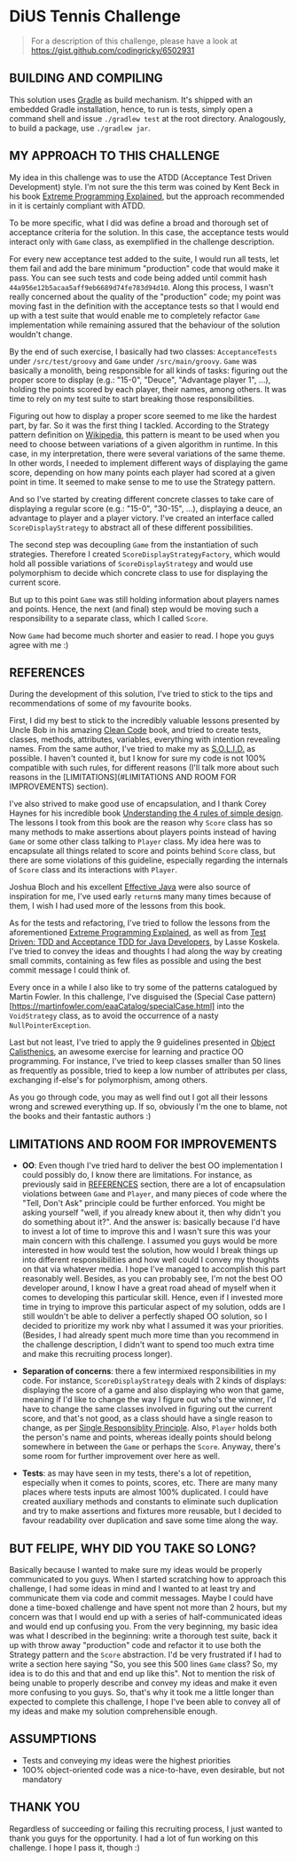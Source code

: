 # DiUS Tennis Challenge

> For a description of this challenge, please have a look at https://gist.github.com/codingricky/6502931

## BUILDING AND COMPILING

This solution uses [Gradle](https://gradle.org/) as build mechanism. It's shipped with an embedded Gradle installation, hence, to run is tests, simply open a command shell and
  issue `./gradlew test` at the root directory. Analogously, to build a package, use `./gradlew jar`.

## MY APPROACH TO THIS CHALLENGE

My idea in this challenge was to use the ATDD (Acceptance Test Driven Development) style. I'm not sure the this term was coined by Kent Beck in his
  book [Extreme Programming Explained](https://www.amazon.com/Extreme-Programming-Explained-Embrace-Change/dp/0321278658), but the approach recommended in it
  is certainly compliant with ATDD.

To be more specific, what I did was define a broad and thorough set of acceptance criteria for the solution. In this case, the acceptance tests would interact only
  with `Game` class, as exemplified in the challenge description.

For every new acceptance test added to the suite, I would run all tests, let them fail and add the bare minimum "production" code that would make it pass. You can
  see such tests and code being added until commit hash `44a956e12b5acaa5aff9eb6689d74fe783d94d10`. Along this process, I wasn't really concerned about the
  quality of the "production" code; my point was moving fast in the definition with the acceptance tests so that I would end up with a test suite that would
  enable me to completely refactor `Game` implementation while remaining assured that the behaviour of the solution wouldn't change.

By the end of such exercise, I basically had two classes: `AcceptanceTests` under `/src/test/groovy` and `Game` under `/src/main/groovy`. `Game` was basically a
  monolith, being responsible for all kinds of tasks: figuring out the proper score to display (e.g.: "15-0", "Deuce", "Advantage player 1", ...), holding the points
  scored by each player, their names, among others. It was time to rely on my test suite to start breaking those responsibilities.

Figuring out how to display a proper score seemed to me like the hardest part, by far. So it was the first thing I tackled. According to the Strategy pattern definition
  on [Wikipedia](https://en.wikipedia.org/wiki/Strategy_pattern), this pattern is meant to be used when you need to choose between variations of a given algorithm in runtime.
  In this case, in my interpretation, there were several variations of the same theme. In other words, I needed to implement different ways of displaying the game score,
  depending on how many points each player had scored at a given point in time. It seemed to make sense to me to use the Strategy pattern.

And so I've started by creating different concrete classes to take care of displaying a regular score (e.g.: "15-0", "30-15", ...), displaying a deuce, an advantage to player
  and a player victory. I've created an interface called `ScoreDisplayStrategy` to abstract all of these different possibilities.

The second step was decoupling `Game` from the instantiation of such strategies. Therefore I created `ScoreDisplayStrategyFactory`, which would hold all possible variations of
  `ScoreDisplayStrategy` and would use polymorphism to decide which concrete class to use for displaying the current score.

But up to this point `Game` was still holding information about players names and points. Hence, the next (and final) step would be moving such a responsibility to a separate
  class, which I called `Score`.

Now `Game` had become much shorter and easier to read. I hope you guys agree with me :)

## REFERENCES

During the development of this solution, I've tried to stick to the tips and recommendations of some of my favourite books.

First, I did my best to stick to the incredibly valuable lessons presented by Uncle Bob in his amazing [Clean Code](https://www.amazon.com/Clean-Code-Handbook-Software-Craftsmanship/dp/0132350882/ref=sr_1_1?s=books&ie=UTF8&qid=1486086388&sr=1-1&keywords=clean+code)
 book, and tried to create tests, classes, methods, attributes, variables, everything with intention revealing names. From the same author, I've tried to make my as [S.O.L.I.D.](http://butunclebob.com/ArticleS.UncleBob.PrinciplesOfOod)
 as possible. I haven't counted it, but I know for sure my code is not 100% compatible with such rules, for different reasons (I'll talk more about such reasons in the [LIMITATIONS](#LIMITATIONS AND ROOM FOR IMPROVEMENTS) section).

I've also strived to make good use of encapsulation, and I thank Corey Haynes for his incredible book [Understanding the 4 rules of simple design](https://leanpub.com/4rulesofsimpledesign).
  The lessons I took from this book are the reason why `Score` class has so many methods to make assertions about players points instead of having `Game` or some other class talking to `Player` class.
  My idea here was to encapsulate all things related to score and points behind `Score` class, but there are some violations of this guideline, especially regarding the internals of `Score` class and
  its interactions with `Player`.

Joshua Bloch and his excellent [Effective Java](https://www.amazon.com/Effective-Java-2nd-Joshua-Bloch/dp/0321356683/ref=sr_1_1?s=books&ie=UTF8&qid=1486087176&sr=1-1&keywords=effective+java) were also
  source of inspiration for me, I've used early `return`s many many times because of them, I wish I had used more of the lessons from this book.

As for the tests and refactoring, I've tried to follow the lessons from the aforementioned [Extreme Programming Explained](https://www.amazon.com/Extreme-Programming-Explained-Embrace-Change/dp/0321278658),
  as well as from [Test Driven: TDD and Acceptance TDD for Java Developers](https://www.amazon.com/Test-Driven-Acceptance-Java-Developers/dp/1932394850/ref=sr_1_fkmr0_1?s=books&ie=UTF8&qid=1486087585&sr=1-1-fkmr0&keywords=test+driven+koskella),
  by Lasse Koskela. I've tried to convey the ideas and thoughts I had along the way by creating small commits, containing as few files as possible and
  using the best commit message I could think of.

Every once in a while I also like to try some of the patterns catalogued by Martin Fowler. In this challenge, I've disguised the (Special Case pattern)[https://martinfowler.com/eaaCatalog/specialCase.html]
  into the `VoidStrategy` class, as to avoid the occurrence of a nasty `NullPointerException`.

Last but not least, I've tried to apply the 9 guidelines presented in [Object Calisthenics](https://www.cs.helsinki.fi/u/luontola/tdd-2009/ext/ObjectCalisthenics.pdf), an awesome exercise for learning
  and practice OO programming. For instance, I've tried to keep classes smaller than 50 lines as frequently as possible, tried to keep a low number of attributes per class,
  exchanging if-else's for polymorphism, among others.

As you go through code, you may as well find out I got all their lessons wrong and screwed everything up. If so, obviously I'm the one to blame, not the books and their fantastic authors :)


## LIMITATIONS AND ROOM FOR IMPROVEMENTS

* **OO**: Even though I've tried hard to deliver the best OO implementation I could possibly do, I know there are limitations. For instance, as previously said in [REFERENCES](#REFERENCES) section,
  there are a lot of encapsulation violations between `Game` and `Player`, and many pieces of code where the "Tell, Don't Ask" principle could be further enforced. You might be asking yourself
  "well, if you already knew about it, then why didn't you do something about it?". And the answer is: basically because I'd have to invest a lot of time to improve this and I wasn't sure this was your main
  concern with this challenge. I assumed you guys would be more interested in how would test the solution, how would I break things up into different responsibilities and how well could I convey my thoughts on
  that via whatever media. I hope I've managed to accomplish this part reasonably well. Besides, as you can probably see, I'm not the best OO developer around, I know I have a great road ahead of myself when
  it comes to developing this particular skill. Hence, even if I invested more time in trying to improve this particular aspect of my solution, odds are I still wouldn't be able to deliver a perfectly shaped OO
  solution, so I decided to prioritize my work nby what I assumed it was your priorities. (Besides, I had already spent much more time than you recommend in the challenge description, I didn't want to spend
  too much extra time and make this recruiting process longer).

* **Separation of concerns**: there a few intermixed responsibilities in my code. For instance, `ScoreDisplayStrategy` deals with 2 kinds of displays: displaying the score of a game and also displaying who won
  that game, meaning if I'd like to change the way I figure out who's the winner, I'd have to change the same classes involved in figuring out the current score, and that's not good, as a class should have a
  single reason to change, as per [Single Responsiblity Principle]((http://butunclebob.com/ArticleS.UncleBob.PrinciplesOfOod)). Also, `Player` holds both the person's name and points, whereas ideally points should
  belong somewhere in between the `Game` or perhaps the `Score`. Anyway, there's some room for further improvement over here as well.

* **Tests**: as may have seen in my tests, there's a lot of repetition, especially when it comes to points, scores, etc. There are many many places where tests inputs are almost 100% duplicated. I could have
  created auxiliary methods and constants to eliminate such duplication and try to make assertions and fixtures more reusable, but I decided to favour readability over duplication and save some time along the way.

## BUT FELIPE, WHY DID YOU TAKE SO LONG?

Basically because I wanted to make sure my ideas would be properly communicated to you guys. When I started scratching how to approach this challenge, I had some ideas in mind and I wanted to at least try and
  communicate them via code and commit messages. Maybe I could have done a time-boxed challenge and have spent not more than 2 hours, but my concern was that I would end up with a series of half-communicated
  ideas and would end up confusing you. From the very beginning, my basic idea was what I described in the beginning: write a thorough test suite, back it up with throw away "production" code and refactor it to
  use both the Strategy pattern and the `Score` abstraction. I'd be very frustrated if I had to write a section here saying "So, you see this 500 lines `Game` class? So, my idea is to do this and that and end up
  like this". Not to mention the risk of being unable to properly describe and convey my ideas and make it even more confusing to you guys. So, that's why it took me a little longer than expected to complete this
  challenge, I hope I've been able to convey all of my ideas and make my solution comprehensible enough.

## ASSUMPTIONS

* Tests and conveying my ideas were the highest priorities
* 10O% object-oriented code was a nice-to-have, even desirable, but not mandatory

## THANK YOU

Regardless of succeeding or failing this recruiting process, I just wanted to thank you guys for the opportunity. I had a lot of fun working on this challenge. I hope I pass it, though :)
